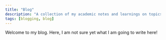 ```yaml
---
title: "Blog"
description: "A collection of my academic notes and learnings on topics ranging from statistics to advanced time-series analysis."
tags: [blogging, blog]
---
```


Welcome to my blog. Here, I am not sure yet what I am going to write here!
